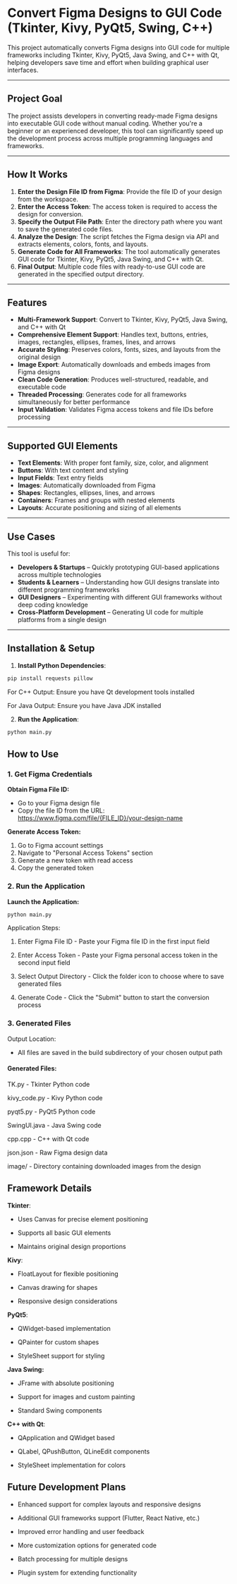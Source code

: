 # Convert Figma Designs to GUI Code (Tkinter, Kivy, PyQt5, Swing, C++)

This project automatically converts Figma designs into GUI code for multiple frameworks including Tkinter, Kivy, PyQt5, Java Swing, and C++ with Qt, helping developers save time and effort when building graphical user interfaces.

---

## Project Goal

The project assists developers in converting ready-made Figma designs into executable GUI code without manual coding. Whether you're a beginner or an experienced developer, this tool can significantly speed up the development process across multiple programming languages and frameworks.

---

## How It Works

1. **Enter the Design File ID from Figma**: Provide the file ID of your design from the workspace.  
2. **Enter the Access Token**: The access token is required to access the design for conversion.  
3. **Specify the Output File Path**: Enter the directory path where you want to save the generated code files.  
4. **Analyze the Design**: The script fetches the Figma design via API and extracts elements, colors, fonts, and layouts.  
5. **Generate Code for All Frameworks**: The tool automatically generates GUI code for Tkinter, Kivy, PyQt5, Java Swing, and C++ with Qt.  
6. **Final Output**: Multiple code files with ready-to-use GUI code are generated in the specified output directory.  

---

## Features

- **Multi-Framework Support**: Convert to Tkinter, Kivy, PyQt5, Java Swing, and C++ with Qt
- **Comprehensive Element Support**: Handles text, buttons, entries, images, rectangles, ellipses, frames, lines, and arrows
- **Accurate Styling**: Preserves colors, fonts, sizes, and layouts from the original design
- **Image Export**: Automatically downloads and embeds images from Figma designs
- **Clean Code Generation**: Produces well-structured, readable, and executable code
- **Threaded Processing**: Generates code for all frameworks simultaneously for better performance
- **Input Validation**: Validates Figma access tokens and file IDs before processing

---

## Supported GUI Elements

- **Text Elements**: With proper font family, size, color, and alignment
- **Buttons**: With text content and styling
- **Input Fields**: Text entry fields
- **Images**: Automatically downloaded from Figma
- **Shapes**: Rectangles, ellipses, lines, and arrows
- **Containers**: Frames and groups with nested elements
- **Layouts**: Accurate positioning and sizing of all elements

---

## Use Cases

This tool is useful for:  

- **Developers & Startups** – Quickly prototyping GUI-based applications across multiple technologies
- **Students & Learners** – Understanding how GUI designs translate into different programming frameworks
- **GUI Designers** – Experimenting with different GUI frameworks without deep coding knowledge
- **Cross-Platform Development** – Generating UI code for multiple platforms from a single design

---

## Installation & Setup

1. **Install Python Dependencies**:
```bash
pip install requests pillow
```
For C++ Output: Ensure you have Qt development tools installed

For Java Output: Ensure you have Java JDK installed

2. **Run the Application**:

```bash
python main.py
```

## How to Use

### 1. Get Figma Credentials

**Obtain Figma File ID:**
- Go to your Figma design file
- Copy the file ID from the URL:
https://www.figma.com/file/{FILE_ID}/your-design-name

**Generate Access Token:**
1. Go to Figma account settings
2. Navigate to "Personal Access Tokens" section
3. Generate a new token with read access
4. Copy the generated token

### 2. Run the Application

**Launch the Application:**
```bash
python main.py
```
Application Steps:

1. Enter Figma File ID - Paste your Figma file ID in the first input field

2. Enter Access Token - Paste your Figma personal access token in the second input field

3. Select Output Directory - Click the folder icon to choose where to save generated files

4. Generate Code - Click the "Submit" button to start the conversion process

### 3. Generated Files
Output Location:

- All files are saved in the build subdirectory of your chosen output path

#### Generated Files:

TK.py - Tkinter Python code

kivy_code.py - Kivy Python code

pyqt5.py - PyQt5 Python code

SwingUI.java - Java Swing code

cpp.cpp - C++ with Qt code

json.json - Raw Figma design data

image/ - Directory containing downloaded images from the design

## Framework Details
**Tkinter**:
- Uses Canvas for precise element positioning

- Supports all basic GUI elements

- Maintains original design proportions

**Kivy**:
- FloatLayout for flexible positioning

- Canvas drawing for shapes

- Responsive design considerations

**PyQt5**:
- QWidget-based implementation

- QPainter for custom shapes

- StyleSheet support for styling

**Java Swing:**
- JFrame with absolute positioning

- Support for images and custom painting

- Standard Swing components

**C++ with Qt**:
- QApplication and QWidget based

- QLabel, QPushButton, QLineEdit components

- StyleSheet implementation for colors

## Future Development Plans
- Enhanced support for complex layouts and responsive designs

- Additional GUI frameworks support (Flutter, React Native, etc.)

- Improved error handling and user feedback

- More customization options for generated code

- Batch processing for multiple designs

- Plugin system for extending functionality
